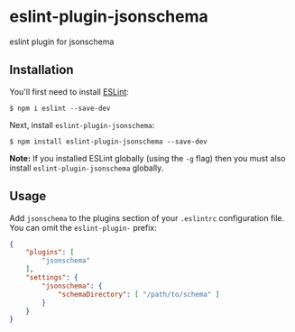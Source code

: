 # eslint-plugin-jsonschema

eslint plugin for jsonschema

## Installation

You'll first need to install [ESLint](http://eslint.org):

```
$ npm i eslint --save-dev
```

Next, install `eslint-plugin-jsonschema`:

```
$ npm install eslint-plugin-jsonschema --save-dev
```

**Note:** If you installed ESLint globally (using the `-g` flag) then you must also install `eslint-plugin-jsonschema` globally.

## Usage

Add `jsonschema` to the plugins section of your `.eslintrc` configuration file. You can omit the `eslint-plugin-` prefix:

```json
{
    "plugins": [
        "jsonschema"
    ],
    "settings": {
        "jsonschema": {
            "schemaDirectory": [ "/path/to/schema" ]
        }
    }
}
```





